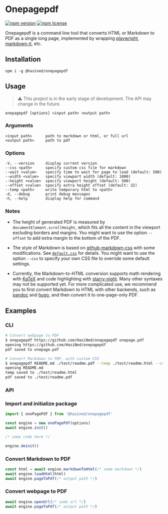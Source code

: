 # Onepagepdf

[![npm version](https://img.shields.io/npm/v/@hasined/onepagepdf)](https://www.npmjs.com/package/@hasined/onepagepdf)
[![npm license](https://img.shields.io/npm/l/@hasined/onepagepdf)](./LICENSE)

Onepagepdf is a command line tool that converts HTML or Markdown to PDF as a single long page, implemented by wrapping [playwright](https://github.com/microsoft/playwright), [markdown-it](https://github.com/markdown-it/markdown-it), etc.

## Installation

```
npm i -g @hasined/onepagepdf
```

## Usage

> :warning: This project is in the early stage of development. The API may change in the future.

```
onepagepdf [options] <input path> <output path>
```

### Arguments

```
<input path>      path to markdown or html, or full url
<output path>     path to pdf
```

### Options

```
-V, --version     display current version
--css <path>      specify custom css file for markdown
--wait <value>    specify time to wait for page to load (default: 500)
--width <value>   specify viewport width (default: 1000)
--height <value>  specify viewport height (default: 500)
--offset <value>  specify extra height offset (default: 32)
--temp <path>     write temporary html to <path>
-d, --debug       print debug messages
-h, --help        display help for command
```

### Notes

-   The height of generated PDF is measured by `documentElement.scrollHeight`, which fits all the content in the viewport excluding borders and margins. You might want to use the option `--offset` to add extra margin to the bottom of the PDF.

-   The style of Markdown is based on [github-markdown-css](https://github.com/sindresorhus/github-markdown-css) with some modifications. See [`default.css`](./default.css) for details. You might want to use the option `--css` to specify your own CSS file to override some default settings.

-   Currently, the Markdown-to-HTML conversion supports math rendering with [KaTeX](https://katex.org/) and code highlighting with [starry-night](https://github.com/wooorm/starry-night). Many other syntaxes may not be supported yet. For more complicated use, we recommend you to first convert Markdown to HTML with other backends, such as [pandoc](https://github.com/jgm/pandoc) and [hugo](https://github.com/gohugoio/hugo), and then convert it to one-page-only PDF.

## Examples

### CLI

```bash
# Convert webpage to PDF
$ onepagepdf https://github.com/HasiNed/onepagepdf onepage.pdf
opening https://github.com/HasiNed/onepagepdf
pdf saved to onepage.pdf

# Convert Markdown to PDF, with custom CSS
$ onepagepdf README.md ./test/readme.pdf --temp ./test/readme.html --css ./test/github.css
opening README.md
temp saved to ./test/readme.html
pdf saved to ./test/readme.pdf
```

### API

### Import and initialize package

```JavaScript
import { onePagePdf } from '@hasined/onepagepdf'

const engine = new onePagePdf(options)
await engine.init()

/* some code here */

engine.deinit()
```

### Convert Markdown to PDF

```JavaScript
const html = await engine.markdownToHtml(/* some markdown */)
await engine.loadHtml(html)
await engine.pageToPdf(/* output path */)
```

### Convert webpage to PDF
```JavaScript
await engine.openUrl(/* some url */)
await engine.pageToPdf(/* output path */)
```
